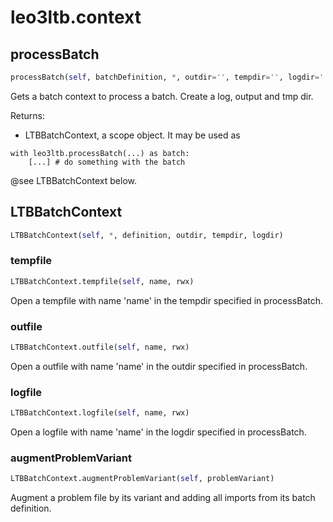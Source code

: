# leo3ltb.context

## processBatch
```python
processBatch(self, batchDefinition, *, outdir='', tempdir='', logdir='', clearoutputdir=False)
```

Gets a batch context to process a batch.
Create a log, output and tmp dir.

Returns:
* LTBBatchContext, a scope object. It may be used as
```
with leo3ltb.processBatch(...) as batch:
    [...] # do something with the batch
```
@see LTBBatchContext below.

## LTBBatchContext
```python
LTBBatchContext(self, *, definition, outdir, tempdir, logdir)
```

### tempfile
```python
LTBBatchContext.tempfile(self, name, rwx)
```

Open a tempfile with name 'name' in the tempdir specified in processBatch.

### outfile
```python
LTBBatchContext.outfile(self, name, rwx)
```

Open a outfile with name 'name' in the outdir specified in processBatch.

### logfile
```python
LTBBatchContext.logfile(self, name, rwx)
```

Open a logfile with name 'name' in the logdir specified in processBatch.

### augmentProblemVariant
```python
LTBBatchContext.augmentProblemVariant(self, problemVariant)
```

Augment a problem file by its variant and adding all imports from its batch definition.

